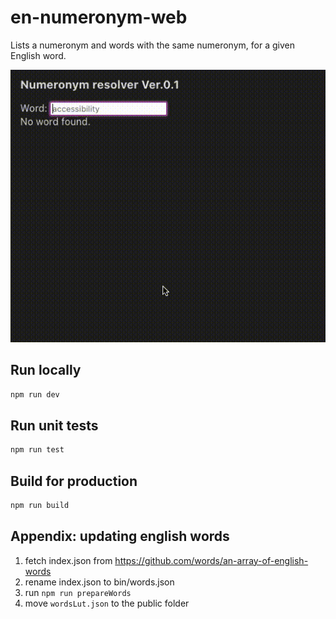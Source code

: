 # en-numeronym-web
Lists a numeronym and words with the same numeronym, for a given English word. 

![numeronym resolving showcase](docs/preview.gif)

## Run locally
```bash
npm run dev
```

## Run unit tests
```bash
npm run test
```

## Build for production
```bash
npm run build
```

## Appendix: updating english words
1. fetch index.json from https://github.com/words/an-array-of-english-words
2. rename index.json to bin/words.json
3. run `npm run prepareWords`
4. move `wordsLut.json` to the public folder
```
